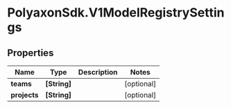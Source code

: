 # PolyaxonSdk.V1ModelRegistrySettings

## Properties

Name | Type | Description | Notes
------------ | ------------- | ------------- | -------------
**teams** | **[String]** |  | [optional] 
**projects** | **[String]** |  | [optional] 


